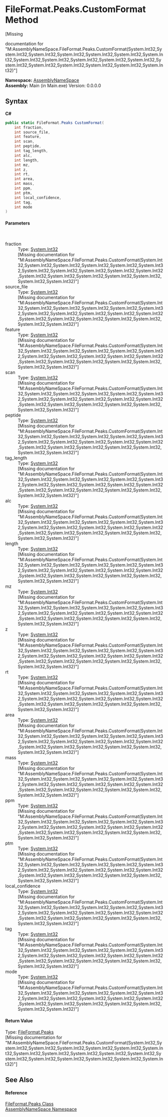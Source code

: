 # FileFormat.Peaks.CustomFormat Method 
 

\[Missing <summary> documentation for "M:AssemblyNameSpace.FileFormat.Peaks.CustomFormat(System.Int32,System.Int32,System.Int32,System.Int32,System.Int32,System.Int32,System.Int32,System.Int32,System.Int32,System.Int32,System.Int32,System.Int32,System.Int32,System.Int32,System.Int32,System.Int32,System.Int32,System.Int32)"\]

**Namespace:**&nbsp;<a href="6bcc80ef-5cfd-db5f-1eb2-7297d1c16397">AssemblyNameSpace</a><br />**Assembly:**&nbsp;Main (in Main.exe) Version: 0.0.0.0

## Syntax

**C#**<br />
``` C#
public static FileFormat.Peaks CustomFormat(
	int fraction,
	int source_file,
	int feature,
	int scan,
	int peptide,
	int tag_length,
	int alc,
	int length,
	int mz,
	int z,
	int rt,
	int area,
	int mass,
	int ppm,
	int ptm,
	int local_confidence,
	int tag,
	int mode
)
```


#### Parameters
&nbsp;<dl><dt>fraction</dt><dd>Type: <a href="http://msdn2.microsoft.com/en-us/library/td2s409d" target="_blank">System.Int32</a><br />\[Missing <param name="fraction"/> documentation for "M:AssemblyNameSpace.FileFormat.Peaks.CustomFormat(System.Int32,System.Int32,System.Int32,System.Int32,System.Int32,System.Int32,System.Int32,System.Int32,System.Int32,System.Int32,System.Int32,System.Int32,System.Int32,System.Int32,System.Int32,System.Int32,System.Int32,System.Int32)"\]</dd><dt>source_file</dt><dd>Type: <a href="http://msdn2.microsoft.com/en-us/library/td2s409d" target="_blank">System.Int32</a><br />\[Missing <param name="source_file"/> documentation for "M:AssemblyNameSpace.FileFormat.Peaks.CustomFormat(System.Int32,System.Int32,System.Int32,System.Int32,System.Int32,System.Int32,System.Int32,System.Int32,System.Int32,System.Int32,System.Int32,System.Int32,System.Int32,System.Int32,System.Int32,System.Int32,System.Int32,System.Int32)"\]</dd><dt>feature</dt><dd>Type: <a href="http://msdn2.microsoft.com/en-us/library/td2s409d" target="_blank">System.Int32</a><br />\[Missing <param name="feature"/> documentation for "M:AssemblyNameSpace.FileFormat.Peaks.CustomFormat(System.Int32,System.Int32,System.Int32,System.Int32,System.Int32,System.Int32,System.Int32,System.Int32,System.Int32,System.Int32,System.Int32,System.Int32,System.Int32,System.Int32,System.Int32,System.Int32,System.Int32,System.Int32)"\]</dd><dt>scan</dt><dd>Type: <a href="http://msdn2.microsoft.com/en-us/library/td2s409d" target="_blank">System.Int32</a><br />\[Missing <param name="scan"/> documentation for "M:AssemblyNameSpace.FileFormat.Peaks.CustomFormat(System.Int32,System.Int32,System.Int32,System.Int32,System.Int32,System.Int32,System.Int32,System.Int32,System.Int32,System.Int32,System.Int32,System.Int32,System.Int32,System.Int32,System.Int32,System.Int32,System.Int32,System.Int32)"\]</dd><dt>peptide</dt><dd>Type: <a href="http://msdn2.microsoft.com/en-us/library/td2s409d" target="_blank">System.Int32</a><br />\[Missing <param name="peptide"/> documentation for "M:AssemblyNameSpace.FileFormat.Peaks.CustomFormat(System.Int32,System.Int32,System.Int32,System.Int32,System.Int32,System.Int32,System.Int32,System.Int32,System.Int32,System.Int32,System.Int32,System.Int32,System.Int32,System.Int32,System.Int32,System.Int32,System.Int32,System.Int32)"\]</dd><dt>tag_length</dt><dd>Type: <a href="http://msdn2.microsoft.com/en-us/library/td2s409d" target="_blank">System.Int32</a><br />\[Missing <param name="tag_length"/> documentation for "M:AssemblyNameSpace.FileFormat.Peaks.CustomFormat(System.Int32,System.Int32,System.Int32,System.Int32,System.Int32,System.Int32,System.Int32,System.Int32,System.Int32,System.Int32,System.Int32,System.Int32,System.Int32,System.Int32,System.Int32,System.Int32,System.Int32,System.Int32)"\]</dd><dt>alc</dt><dd>Type: <a href="http://msdn2.microsoft.com/en-us/library/td2s409d" target="_blank">System.Int32</a><br />\[Missing <param name="alc"/> documentation for "M:AssemblyNameSpace.FileFormat.Peaks.CustomFormat(System.Int32,System.Int32,System.Int32,System.Int32,System.Int32,System.Int32,System.Int32,System.Int32,System.Int32,System.Int32,System.Int32,System.Int32,System.Int32,System.Int32,System.Int32,System.Int32,System.Int32,System.Int32)"\]</dd><dt>length</dt><dd>Type: <a href="http://msdn2.microsoft.com/en-us/library/td2s409d" target="_blank">System.Int32</a><br />\[Missing <param name="length"/> documentation for "M:AssemblyNameSpace.FileFormat.Peaks.CustomFormat(System.Int32,System.Int32,System.Int32,System.Int32,System.Int32,System.Int32,System.Int32,System.Int32,System.Int32,System.Int32,System.Int32,System.Int32,System.Int32,System.Int32,System.Int32,System.Int32,System.Int32,System.Int32)"\]</dd><dt>mz</dt><dd>Type: <a href="http://msdn2.microsoft.com/en-us/library/td2s409d" target="_blank">System.Int32</a><br />\[Missing <param name="mz"/> documentation for "M:AssemblyNameSpace.FileFormat.Peaks.CustomFormat(System.Int32,System.Int32,System.Int32,System.Int32,System.Int32,System.Int32,System.Int32,System.Int32,System.Int32,System.Int32,System.Int32,System.Int32,System.Int32,System.Int32,System.Int32,System.Int32,System.Int32,System.Int32)"\]</dd><dt>z</dt><dd>Type: <a href="http://msdn2.microsoft.com/en-us/library/td2s409d" target="_blank">System.Int32</a><br />\[Missing <param name="z"/> documentation for "M:AssemblyNameSpace.FileFormat.Peaks.CustomFormat(System.Int32,System.Int32,System.Int32,System.Int32,System.Int32,System.Int32,System.Int32,System.Int32,System.Int32,System.Int32,System.Int32,System.Int32,System.Int32,System.Int32,System.Int32,System.Int32,System.Int32,System.Int32)"\]</dd><dt>rt</dt><dd>Type: <a href="http://msdn2.microsoft.com/en-us/library/td2s409d" target="_blank">System.Int32</a><br />\[Missing <param name="rt"/> documentation for "M:AssemblyNameSpace.FileFormat.Peaks.CustomFormat(System.Int32,System.Int32,System.Int32,System.Int32,System.Int32,System.Int32,System.Int32,System.Int32,System.Int32,System.Int32,System.Int32,System.Int32,System.Int32,System.Int32,System.Int32,System.Int32,System.Int32,System.Int32)"\]</dd><dt>area</dt><dd>Type: <a href="http://msdn2.microsoft.com/en-us/library/td2s409d" target="_blank">System.Int32</a><br />\[Missing <param name="area"/> documentation for "M:AssemblyNameSpace.FileFormat.Peaks.CustomFormat(System.Int32,System.Int32,System.Int32,System.Int32,System.Int32,System.Int32,System.Int32,System.Int32,System.Int32,System.Int32,System.Int32,System.Int32,System.Int32,System.Int32,System.Int32,System.Int32,System.Int32,System.Int32)"\]</dd><dt>mass</dt><dd>Type: <a href="http://msdn2.microsoft.com/en-us/library/td2s409d" target="_blank">System.Int32</a><br />\[Missing <param name="mass"/> documentation for "M:AssemblyNameSpace.FileFormat.Peaks.CustomFormat(System.Int32,System.Int32,System.Int32,System.Int32,System.Int32,System.Int32,System.Int32,System.Int32,System.Int32,System.Int32,System.Int32,System.Int32,System.Int32,System.Int32,System.Int32,System.Int32,System.Int32,System.Int32)"\]</dd><dt>ppm</dt><dd>Type: <a href="http://msdn2.microsoft.com/en-us/library/td2s409d" target="_blank">System.Int32</a><br />\[Missing <param name="ppm"/> documentation for "M:AssemblyNameSpace.FileFormat.Peaks.CustomFormat(System.Int32,System.Int32,System.Int32,System.Int32,System.Int32,System.Int32,System.Int32,System.Int32,System.Int32,System.Int32,System.Int32,System.Int32,System.Int32,System.Int32,System.Int32,System.Int32,System.Int32,System.Int32)"\]</dd><dt>ptm</dt><dd>Type: <a href="http://msdn2.microsoft.com/en-us/library/td2s409d" target="_blank">System.Int32</a><br />\[Missing <param name="ptm"/> documentation for "M:AssemblyNameSpace.FileFormat.Peaks.CustomFormat(System.Int32,System.Int32,System.Int32,System.Int32,System.Int32,System.Int32,System.Int32,System.Int32,System.Int32,System.Int32,System.Int32,System.Int32,System.Int32,System.Int32,System.Int32,System.Int32,System.Int32,System.Int32)"\]</dd><dt>local_confidence</dt><dd>Type: <a href="http://msdn2.microsoft.com/en-us/library/td2s409d" target="_blank">System.Int32</a><br />\[Missing <param name="local_confidence"/> documentation for "M:AssemblyNameSpace.FileFormat.Peaks.CustomFormat(System.Int32,System.Int32,System.Int32,System.Int32,System.Int32,System.Int32,System.Int32,System.Int32,System.Int32,System.Int32,System.Int32,System.Int32,System.Int32,System.Int32,System.Int32,System.Int32,System.Int32,System.Int32)"\]</dd><dt>tag</dt><dd>Type: <a href="http://msdn2.microsoft.com/en-us/library/td2s409d" target="_blank">System.Int32</a><br />\[Missing <param name="tag"/> documentation for "M:AssemblyNameSpace.FileFormat.Peaks.CustomFormat(System.Int32,System.Int32,System.Int32,System.Int32,System.Int32,System.Int32,System.Int32,System.Int32,System.Int32,System.Int32,System.Int32,System.Int32,System.Int32,System.Int32,System.Int32,System.Int32,System.Int32,System.Int32)"\]</dd><dt>mode</dt><dd>Type: <a href="http://msdn2.microsoft.com/en-us/library/td2s409d" target="_blank">System.Int32</a><br />\[Missing <param name="mode"/> documentation for "M:AssemblyNameSpace.FileFormat.Peaks.CustomFormat(System.Int32,System.Int32,System.Int32,System.Int32,System.Int32,System.Int32,System.Int32,System.Int32,System.Int32,System.Int32,System.Int32,System.Int32,System.Int32,System.Int32,System.Int32,System.Int32,System.Int32,System.Int32)"\]</dd></dl>

#### Return Value
Type: <a href="95952360-346f-6123-1094-b7f244704c71">FileFormat.Peaks</a><br />\[Missing <returns> documentation for "M:AssemblyNameSpace.FileFormat.Peaks.CustomFormat(System.Int32,System.Int32,System.Int32,System.Int32,System.Int32,System.Int32,System.Int32,System.Int32,System.Int32,System.Int32,System.Int32,System.Int32,System.Int32,System.Int32,System.Int32,System.Int32,System.Int32,System.Int32)"\]

## See Also


#### Reference
<a href="95952360-346f-6123-1094-b7f244704c71">FileFormat.Peaks Class</a><br /><a href="6bcc80ef-5cfd-db5f-1eb2-7297d1c16397">AssemblyNameSpace Namespace</a><br />